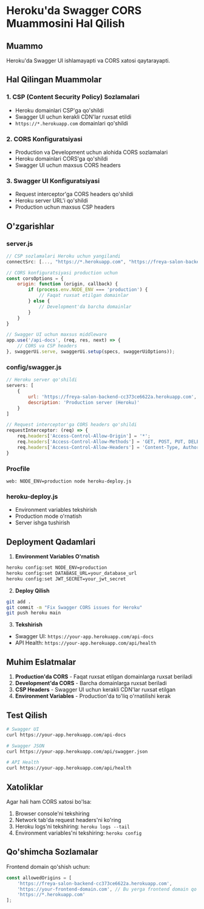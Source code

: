 # Heroku'da Swagger CORS Muammosini Hal Qilish

## Muammo
Heroku'da Swagger UI ishlamayapti va CORS xatosi qaytarayapti.

## Hal Qilingan Muammolar

### 1. CSP (Content Security Policy) Sozlamalari
- Heroku domainlari CSP'ga qo'shildi
- Swagger UI uchun kerakli CDN'lar ruxsat etildi
- `https://*.herokuapp.com` domainlari qo'shildi

### 2. CORS Konfiguratsiyasi
- Production va Development uchun alohida CORS sozlamalari
- Heroku domainlari CORS'ga qo'shildi
- Swagger UI uchun maxsus CORS headers

### 3. Swagger UI Konfiguratsiyasi
- Request interceptor'ga CORS headers qo'shildi
- Heroku server URL'i qo'shildi
- Production uchun maxsus CSP headers

## O'zgarishlar

### server.js
```javascript
// CSP sozlamalari Heroku uchun yangilandi
connectSrc: [..., "https://*.herokuapp.com", "https://freya-salon-backend-cc373ce6622a.herokuapp.com"]

// CORS konfiguratsiyasi production uchun
const corsOptions = {
    origin: function (origin, callback) {
        if (process.env.NODE_ENV === 'production') {
            // Faqat ruxsat etilgan domainlar
        } else {
            // Development'da barcha domainlar
        }
    }
}

// Swagger UI uchun maxsus middleware
app.use('/api-docs', (req, res, next) => {
    // CORS va CSP headers
}, swaggerUi.serve, swaggerUi.setup(specs, swaggerUiOptions));
```

### config/swagger.js
```javascript
// Heroku server qo'shildi
servers: [
    {
        url: 'https://freya-salon-backend-cc373ce6622a.herokuapp.com',
        description: 'Production server (Heroku)'
    }
]

// Request interceptor'ga CORS headers qo'shildi
requestInterceptor: (req) => {
    req.headers['Access-Control-Allow-Origin'] = '*';
    req.headers['Access-Control-Allow-Methods'] = 'GET, POST, PUT, DELETE, OPTIONS, PATCH';
    req.headers['Access-Control-Allow-Headers'] = 'Content-Type, Authorization, X-Requested-With, Accept, Origin';
}
```

### Procfile
```
web: NODE_ENV=production node heroku-deploy.js
```

### heroku-deploy.js
- Environment variables tekshirish
- Production mode o'rnatish
- Server ishga tushirish

## Deployment Qadamlari

1. **Environment Variables O'rnatish**
```bash
heroku config:set NODE_ENV=production
heroku config:set DATABASE_URL=your_database_url
heroku config:set JWT_SECRET=your_jwt_secret
```

2. **Deploy Qilish**
```bash
git add .
git commit -m "Fix Swagger CORS issues for Heroku"
git push heroku main
```

3. **Tekshirish**
- Swagger UI: `https://your-app.herokuapp.com/api-docs`
- API Health: `https://your-app.herokuapp.com/api/health`

## Muhim Eslatmalar

1. **Production'da CORS** - Faqat ruxsat etilgan domainlarga ruxsat beriladi
2. **Development'da CORS** - Barcha domainlarga ruxsat beriladi
3. **CSP Headers** - Swagger UI uchun kerakli CDN'lar ruxsat etilgan
4. **Environment Variables** - Production'da to'liq o'rnatilishi kerak

## Test Qilish

```bash
# Swagger UI
curl https://your-app.herokuapp.com/api-docs

# Swagger JSON
curl https://your-app.herokuapp.com/api/swagger.json

# API Health
curl https://your-app.herokuapp.com/api/health
```

## Xatoliklar

Agar hali ham CORS xatosi bo'lsa:

1. Browser console'ni tekshiring
2. Network tab'da request headers'ni ko'ring
3. Heroku logs'ni tekshiring: `heroku logs --tail`
4. Environment variables'ni tekshiring: `heroku config`

## Qo'shimcha Sozlamalar

Frontend domain qo'shish uchun:
```javascript
const allowedOrigins = [
    'https://freya-salon-backend-cc373ce6622a.herokuapp.com',
    'https://your-frontend-domain.com', // Bu yerga frontend domain qo'shing
    'https://*.herokuapp.com'
];
```